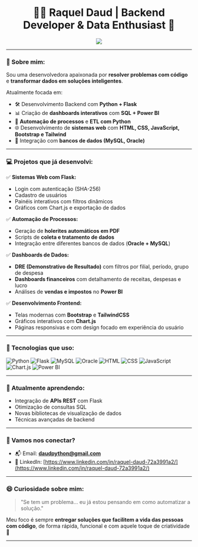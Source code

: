 <h1 align="center">👩‍💻 Raquel Daud | Backend Developer & Data Enthusiast 🚀</h1>

<p align="center">
  <img src="https://readme-typing-svg.herokuapp.com/?lines=Pythonista+🐍;SQL+Lover+🗃️;Flask+Web+Developer+🌐;BI+e+Automação+de+Dados+📊;Curiosa+por+Natureza+🌟&center=true&width=500&height=45">
</p>

---

### 👋 Sobre mim:

Sou uma desenvolvedora apaixonada por **resolver problemas com código** e **transformar dados em soluções inteligentes**.

Atualmente focada em:

- 🛠️ Desenvolvimento Backend com **Python + Flask**
- 📊 Criação de **dashboards interativos** com **SQL + Power BI**
- 🧠 **Automação de processos** e **ETL com Python**
- 🌐 Desenvolvimento de **sistemas web** com **HTML, CSS, JavaScript, Bootstrap e Tailwind**
- 📑 Integração com **bancos de dados (MySQL, Oracle)**

---

### 💻 Projetos que já desenvolvi:

✅ **Sistemas Web com Flask:**
- Login com autenticação (SHA-256)
- Cadastro de usuários
- Painéis interativos com filtros dinâmicos
- Gráficos com Chart.js e exportação de dados

✅ **Automação de Processos:**
- Geração de **holerites automáticos em PDF**
- Scripts de **coleta e tratamento de dados**
- Integração entre diferentes bancos de dados (**Oracle + MySQL**)

✅ **Dashboards de Dados:**
- **DRE (Demonstrativo de Resultado)** com filtros por filial, período, grupo de despesa
- **Dashboards financeiros** com detalhamento de receitas, despesas e lucro
- Análises de **vendas e impostos** no **Power BI**

✅ **Desenvolvimento Frontend:**
- Telas modernas com **Bootstrap** e **TailwindCSS**
- Gráficos interativos com **Chart.js**
- Páginas responsivas e com design focado em experiência do usuário

---

### 🚀 Tecnologias que uso:

![Python](https://img.shields.io/badge/Python-3670A0?style=for-the-badge&logo=python&logoColor=ffdd54)
![Flask](https://img.shields.io/badge/Flask-black?style=for-the-badge&logo=flask&logoColor=white)
![MySQL](https://img.shields.io/badge/MySQL-005C84?style=for-the-badge&logo=mysql&logoColor=white)
![Oracle](https://img.shields.io/badge/Oracle-F80000?style=for-the-badge&logo=oracle&logoColor=white)
![HTML](https://img.shields.io/badge/HTML-E34F26?style=for-the-badge&logo=html5&logoColor=white)
![CSS](https://img.shields.io/badge/CSS-1572B6?style=for-the-badge&logo=css3&logoColor=white)
![JavaScript](https://img.shields.io/badge/JavaScript-FFD700?style=for-the-badge&logo=javascript&logoColor=black)
![Chart.js](https://img.shields.io/badge/Chart.js-F5788D?style=for-the-badge&logo=chart.js&logoColor=white)
![Power BI](https://img.shields.io/badge/PowerBI-F2C811?style=for-the-badge&logo=powerbi&logoColor=black)

---

### 🌱 Atualmente aprendendo:

- Integração de **APIs REST** com Flask
- Otimização de consultas SQL
- Novas bibliotecas de visualização de dados
- Técnicas avançadas de backend

---

### 🤝 Vamos nos conectar?

- 📬 Email: **daudpython@gmail.com**
- 💼 LinkedIn: [https://www.linkedin.com/in/raquel-daud-72a3991a2/](https://www.linkedin.com/in/raquel-daud-72a3991a2/)

---

### 😄 Curiosidade sobre mim:

> "Se tem um problema... eu já estou pensando em como automatizar a solução."  

Meu foco é sempre **entregar soluções que facilitem a vida das pessoas com código**, de forma rápida, funcional e com aquele toque de criatividade 🚀

---

<!---
RaquelDaud180/RaquelDaud180 é um ✨ repositório especial ✨ porque o README.md deste perfil aparece automaticamente no seu perfil do GitHub.
--->
